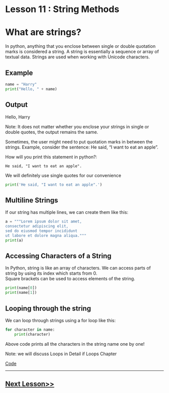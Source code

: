 # Lesson 11 :  String Methods

# What are strings?
In python, anything that you enclose between single or double quotation marks is considered a string. A string is essentially a sequence or array of textual data. Strings are used when working with Unicode characters. 

## Example
```python
name = "Harry"
print("Hello, " + name)
```

## Output
Hello, Harry

Note: It does not matter whether you enclose your strings in single or double quotes, the output remains the same. 

Sometimes, the user might need to put quotation marks in between the strings. Example, consider the sentence: He said, “I want to eat an apple”.

How will you print this statement in python?: 

```He said, "I want to eat an apple".```

We will definitely use single quotes for our convenience

```python
print('He said, "I want to eat an apple".')
```

## Multiline Strings
If our string has multiple lines, we can create them like this: 

```python 
a = """Lorem ipsum dolor sit amet,
consectetur adipiscing elit,
sed do eiusmod tempor incididunt
ut labore et dolore magna aliqua."""
print(a)
```

## Accessing Characters of a String
In Python, string is like an array of characters. We can access parts of string by using its index which starts from 0.\
Square brackets can be used to access elements of the string.

```python 
print(name[0])
print(name[1])

```

## Looping through the string
We can loop through strings using a for loop like this: 

```python
for character in name:
    print(character)
```

Above code prints all the characters in the string name one by one!

Note: we will discuss Loops in Detail if Loops Chapter

[Code](https://github.com/sheikh92areeb/learn-python/tree/main/Lesson-011/main.py)

---

## [Next Lesson>>](https://github.com/sheikh92areeb/learn-python/tree/main/Lesson-012)